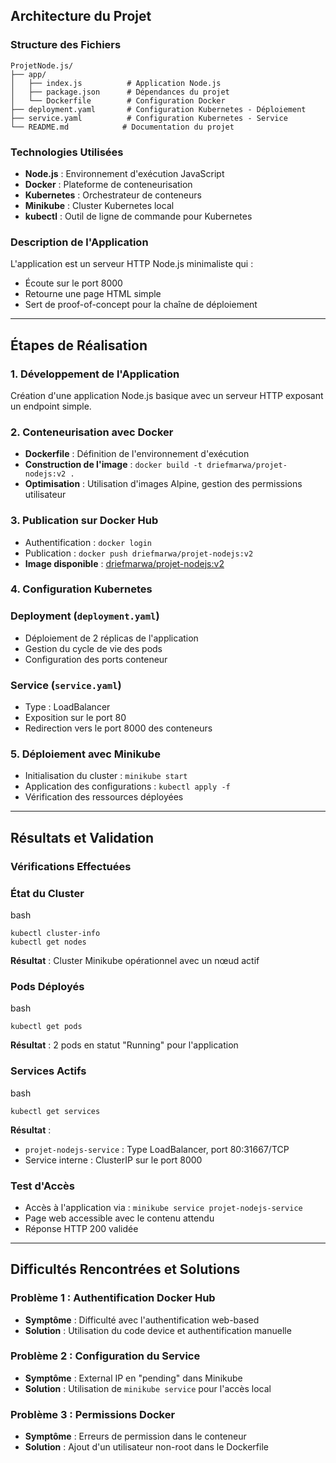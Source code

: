 ## **Architecture du Projet**

### **Structure des Fichiers**

```
ProjetNode.js/
├── app/
│   ├── index.js          # Application Node.js
│   ├── package.json      # Dépendances du projet
│   └── Dockerfile        # Configuration Docker
├── deployment.yaml       # Configuration Kubernetes - Déploiement
├── service.yaml          # Configuration Kubernetes - Service
└── README.md            # Documentation du projet
```

### **Technologies Utilisées**

- **Node.js** : Environnement d'exécution JavaScript
- **Docker** : Plateforme de conteneurisation
- **Kubernetes** : Orchestrateur de conteneurs
- **Minikube** : Cluster Kubernetes local
- **kubectl** : Outil de ligne de commande pour Kubernetes

### **Description de l'Application**

L'application est un serveur HTTP Node.js minimaliste qui :

- Écoute sur le port 8000
- Retourne une page HTML simple
- Sert de proof-of-concept pour la chaîne de déploiement

---

## **Étapes de Réalisation**

### **1. Développement de l'Application**

Création d'une application Node.js basique avec un serveur HTTP exposant un endpoint simple.

### **2. Conteneurisation avec Docker**

- **Dockerfile** : Définition de l'environnement d'exécution
- **Construction de l'image** : `docker build -t driefmarwa/projet-nodejs:v2 .`
- **Optimisation** : Utilisation d'images Alpine, gestion des permissions utilisateur

### **3. Publication sur Docker Hub**

- Authentification : `docker login`
- Publication : `docker push driefmarwa/projet-nodejs:v2`
- **Image disponible** : [driefmarwa/projet-nodejs:v2](https://hub.docker.com/)

### **4. Configuration Kubernetes**

### **Deployment (`deployment.yaml`)**

- Déploiement de 2 réplicas de l'application
- Gestion du cycle de vie des pods
- Configuration des ports conteneur

### **Service (`service.yaml`)**

- Type : LoadBalancer
- Exposition sur le port 80
- Redirection vers le port 8000 des conteneurs

### **5. Déploiement avec Minikube**

- Initialisation du cluster : `minikube start`
- Application des configurations : `kubectl apply -f`
- Vérification des ressources déployées

---

## **Résultats et Validation**

### **Vérifications Effectuées**

### **État du Cluster**

bash

```
kubectl cluster-info
kubectl get nodes
```

**Résultat** : Cluster Minikube opérationnel avec un nœud actif

### **Pods Déployés**

bash

```
kubectl get pods
```

**Résultat** : 2 pods en statut "Running" pour l'application

### **Services Actifs**

bash

```
kubectl get services
```

**Résultat** :

- `projet-nodejs-service` : Type LoadBalancer, port 80:31667/TCP
- Service interne : ClusterIP sur le port 8000

### **Test d'Accès**

- Accès à l'application via : `minikube service projet-nodejs-service`
- Page web accessible avec le contenu attendu
- Réponse HTTP 200 validée

---

## **Difficultés Rencontrées et Solutions**

### **Problème 1 : Authentification Docker Hub**

- **Symptôme** : Difficulté avec l'authentification web-based
- **Solution** : Utilisation du code device et authentification manuelle

### **Problème 2 : Configuration du Service**

- **Symptôme** : External IP en "pending" dans Minikube
- **Solution** : Utilisation de `minikube service` pour l'accès local

### **Problème 3 : Permissions Docker**

- **Symptôme** : Erreurs de permission dans le conteneur
- **Solution** : Ajout d'un utilisateur non-root dans le Dockerfile

